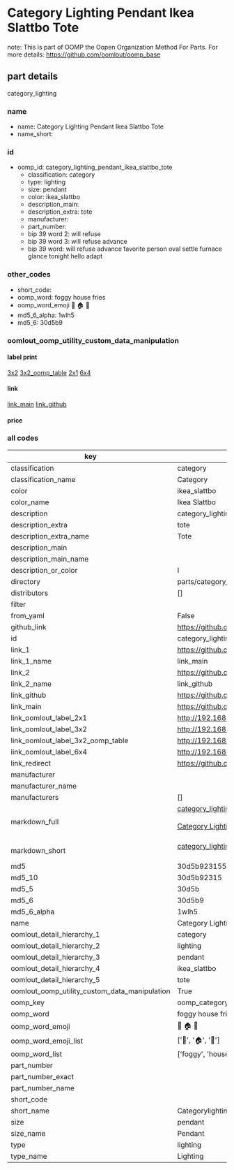 # Category Lighting Pendant Ikea Slattbo Tote  

note: This is part of OOMP the Oopen Organization Method For Parts. For more details: https://github.com/oomlout/oomp_base

##  part details
  



category_lighting



### name
* name: Category Lighting Pendant Ikea Slattbo Tote
* name_short: 
### id
* oomp_id: category_lighting_pendant_ikea_slattbo_tote
  * classification: category
  * type: lighting
  * size: pendant
  * color: ikea_slattbo
  * description_main: 
  * description_extra: tote
  * manufacturer: 
  * part_number: 
  * bip 39 word 2: will refuse
  * bip 39 word 3: will refuse advance
  * bip 39 word: will refuse advance favorite person oval settle furnace glance tonight hello adapt

### other_codes
* short_code: 
* oomp_word: foggy house fries
* oomp_word_emoji :foggy: :house: :fries:
* md5_6_alpha: 1wlh5
* md5_6: 30d5b9






### oomlout_oomp_utility_custom_data_manipulation
#### label print
[3x2](http://192.168.1.245:1112/?label=oomp%201wlh5)
[3x2_oomp_table](http://192.168.1.108:1112/?label=oomp%201wlh5)
[2x1](http://192.168.1.242:1112/?label=oomp%201wlh5)
[6x4](http://192.168.1.55:1112/?label=oomp%201wlh5)    

#### link

[link_main](https://github.com/oomlout/oomlout_oomp_version_1_messy/tree/main/parts/category_lighting_pendant_ikea_slattbo_tote) [link_github](https://github.com/oomlout/oomlout_oomp_version_1_messy/tree/main/parts/category_lighting_pendant_ikea_slattbo_tote)                             

#### price







### all codes 
| key | value |  
| --- | --- |  
| classification | category |  
| classification_name | Category |  
| color | ikea_slattbo |  
| color_name | Ikea Slattbo |  
| description | category_lighting |  
| description_extra | tote |  
| description_extra_name | Tote |  
| description_main |  |  
| description_main_name |  |  
| description_or_color | I  |  
| directory | parts/category_lighting_pendant_ikea_slattbo_tote |  
| distributors | [] |  
| filter |  |  
| from_yaml | False |  
| github_link | https://github.com/oomlout/oomlout_oomp_part_src/tree/main/parts/category_lighting_pendant_ikea_slattbo_tote |  
| id | category_lighting_pendant_ikea_slattbo_tote |  
| link_1 | https://github.com/oomlout/oomlout_oomp_version_1_messy/tree/main/parts/category_lighting_pendant_ikea_slattbo_tote |  
| link_1_name | link_main |  
| link_2 | https://github.com/oomlout/oomlout_oomp_version_1_messy/tree/main/parts/category_lighting_pendant_ikea_slattbo_tote |  
| link_2_name | link_github |  
| link_github | https://github.com/oomlout/oomlout_oomp_version_1_messy/tree/main/parts/category_lighting_pendant_ikea_slattbo_tote |  
| link_main | https://github.com/oomlout/oomlout_oomp_version_1_messy/tree/main/parts/category_lighting_pendant_ikea_slattbo_tote |  
| link_oomlout_label_2x1 | http://192.168.1.242:1112/?label=oomp%201wlh5 |  
| link_oomlout_label_3x2 | http://192.168.1.245:1112/?label=oomp%201wlh5 |  
| link_oomlout_label_3x2_oomp_table | http://192.168.1.108:1112/?label=oomp%201wlh5 |  
| link_oomlout_label_6x4 | http://192.168.1.55:1112/?label=oomp%201wlh5 |  
| link_redirect | https://github.com/oomlout/oomlout_oomp_version_1_messy/tree/main/parts/category_lighting_pendant_ikea_slattbo_tote |  
| manufacturer |  |  
| manufacturer_name |  |  
| manufacturers | [] |  
| markdown_full | [category_lighting_pendant_ikea_slattbo_tote](none)<br>[](none)<br>[Category Lighting Pendant Ikea Slattbo Tote](none)<br><br> |  
| markdown_short | [category_lighting_pendant_ikea_slattbo_tote](none)<br><br> |  
| md5 | 30d5b923155e588e76d1a54007ed1fd9 |  
| md5_10 | 30d5b92315 |  
| md5_5 | 30d5b |  
| md5_6 | 30d5b9 |  
| md5_6_alpha | 1wlh5 |  
| name | Category Lighting Pendant Ikea Slattbo Tote |  
| oomlout_detail_hierarchy_1 | category |  
| oomlout_detail_hierarchy_2 | lighting |  
| oomlout_detail_hierarchy_3 | pendant |  
| oomlout_detail_hierarchy_4 | ikea_slattbo |  
| oomlout_detail_hierarchy_5 | tote |  
| oomlout_oomp_utility_custom_data_manipulation | True |  
| oomp_key | oomp_category_lighting_pendant_ikea_slattbo_tote |  
| oomp_word | foggy house fries |  
| oomp_word_emoji | :foggy: :house: :fries: |  
| oomp_word_emoji_list | [':foggy:', ':house:', ':fries:'] |  
| oomp_word_list | ['foggy', 'house', 'fries'] |  
| part_number |  |  
| part_number_exact |  |  
| part_number_name |  |  
| short_code |  |  
| short_name | Categorylighting |  
| size | pendant |  
| size_name | Pendant |  
| type | lighting |  
| type_name | Lighting |  
